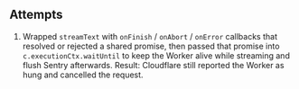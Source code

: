 ## Attempts

1. Wrapped `streamText` with `onFinish` / `onAbort` / `onError` callbacks that resolved or rejected a shared promise, then passed that promise into `c.executionCtx.waitUntil` to keep the Worker alive while streaming and flush Sentry afterwards. Result: Cloudflare still reported the Worker as hung and cancelled the request.

